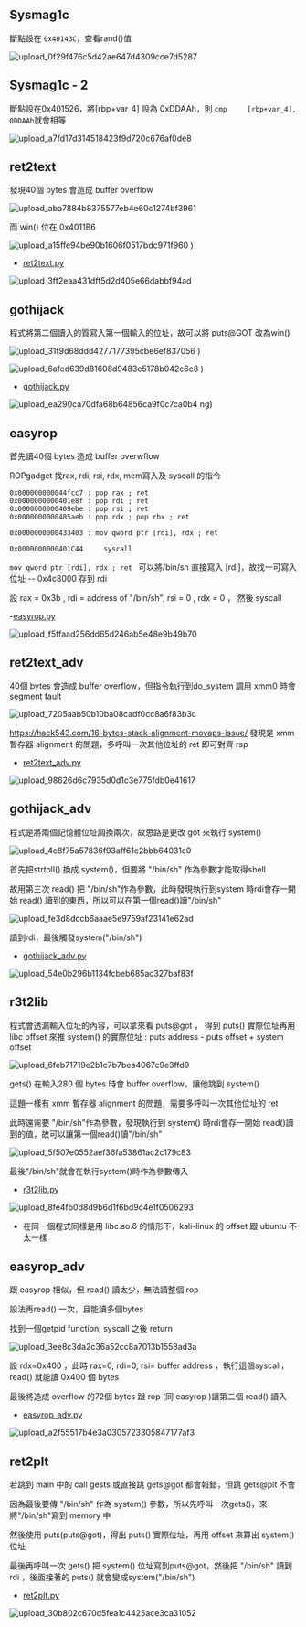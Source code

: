 ## Sysmag1c

斷點設在 `0x40143C`，查看rand()值  

![upload_0f29f476c5d42ae647d4309cce7d5287](https://github.com/lykorix/CTF-Writeups/assets/78891767/335864a3-f91c-4b20-93d0-3e5356dd67cb)

## Sysmag1c - 2 


斷點設在0x401526，將[rbp+var_4] 設為 0xDDAAh，則 `cmp     [rbp+var_4], 0DDAAh`就會相等  


![upload_a7fd17d314518423f9d720c676af0de8](https://github.com/lykorix/CTF-Writeups/assets/78891767/b21899fa-0a09-4906-a85c-57a99d7f45b7)




## ret2text

發現40個 bytes 會造成 buffer overflow  

![upload_aba7884b8375577eb4e60c1274bf3961](https://github.com/lykorix/CTF-Writeups/assets/78891767/f1914779-6025-45a2-95da-b9278d35753a)


而 win() 位在 0x4011B6   

![upload_a15ffe94be90b1606f0517bdc971f960](https://github.com/lykorix/CTF-Writeups/assets/78891767/d005a508-d57b-467c-a797-260d99bbe103)
)

- [ret2text.py](ret2text.py)


![upload_3ff2eaa431dff5d2d405e66dabbf94ad](https://github.com/lykorix/CTF-Writeups/assets/78891767/cfabd42f-e727-49aa-9ad2-fcd57a3b9b5d)


## gothijack

程式將第二個讀入的質寫入第一個輸入的位址，故可以將 puts@GOT 改為win()

![upload_31f9d68ddd4277177395cbe6ef837056](https://github.com/lykorix/CTF-Writeups/assets/78891767/3ed787bb-9a74-4bed-b682-d809e7563c9d)
)

![upload_6afed639d81608d9483e5178b042c6c8](https://github.com/lykorix/CTF-Writeups/assets/78891767/255bb6cd-0c11-4fef-8106-77936f33b0fe)
)



- [gothijack.py](gothijack.py)

![upload_ea290ca70dfa68b64856ca9f0c7ca0b4](https://github.com/lykorix/CTF-Writeups/assets/78891767/06750759-640c-48d1-b63e-c77146d1e398)
ng)


## easyrop

首先讀40個 bytes 造成 buffer overwflow

ROPgadget 找rax, rdi, rsi, rdx, mem寫入及 syscall 的指令

```
0x000000000044fcc7 : pop rax ; ret
0x0000000000401e8f : pop rdi ; ret
0x0000000000409ebe : pop rsi ; ret
0x0000000000485aeb : pop rdx ; pop rbx ; ret

0x0000000000433403 : mov qword ptr [rdi], rdx ; ret

0x0000000000401C44     syscall  
```
`mov qword ptr [rdi], rdx ; ret ` 可以將/bin/sh 直接寫入 [rdi]，故找一可寫入位址 -- 0x4c8000 存到 rdi

設 rax = 0x3b , rdi = address of "/bin/sh", rsi = 0 , rdx = 0 ， 然後 syscall

-[easyrop.py](easyrop.py)

![upload_f5ffaad256dd65d246ab5e48e9b49b70](https://github.com/lykorix/CTF-Writeups/assets/78891767/569ef3aa-5069-4f4e-9dd0-95721a55a6d9)




## ret2text_adv

40個 bytes 會造成 buffer overflow，但指令執行到do_system 調用 xmm0 時會 segment fault

![upload_7205aab50b10ba08cadf0cc8a6f83b3c](https://github.com/lykorix/CTF-Writeups/assets/78891767/ff3c18fd-1f91-4ada-bcd0-de7e2170ff0c)



https://hack543.com/16-bytes-stack-alignment-movaps-issue/
發現是 xmm 暫存器 alignment 的問題，多呼叫一次其他位址的 ret 即可對齊 rsp

- [ret2text_adv.py](ret2text_adv.py)


![upload_98626d6c7935d0d1c3e775fdb0e41617](https://github.com/lykorix/CTF-Writeups/assets/78891767/bbcb86e6-51bb-40d2-ac37-e3577a4e0b97)


## gothijack_adv

程式是將兩個記憶體位址調換兩次，故思路是更改 got 來執行 system()

![upload_4c8f75a57836f93aff61c2bbb64031c0](https://github.com/lykorix/CTF-Writeups/assets/78891767/241af617-0d30-45f1-9750-0e6bf7e651ea)


首先把strtoll() 換成 system()，但要將 "/bin/sh" 作為參數才能取得shell

故用第三次 read() 把  "/bin/sh"作為參數，此時發現執行到system 時rdi會存一開始 read() 讀到的東西，所以可以在第一個read()讀"/bin/sh"

![upload_fe3d8dccb6aaae5e9759af23141e62ad](https://github.com/lykorix/CTF-Writeups/assets/78891767/6c41b8b6-3972-4b32-a309-701a3480b4c8)

讀到rdi，最後觸發system("/bin/sh")

- [gothijack_adv.py](gothijack_adv.py)

![upload_54e0b296b1134fcbeb685ac327baf83f](https://github.com/lykorix/CTF-Writeups/assets/78891767/bf6e65f3-52a9-446f-a492-abf8ae8c50fe)



## r3t2lib

程式會透漏輸入位址的內容，可以拿來看 puts@got ， 得到 puts() 實際位址再用 libc offset 來推 system() 的實際位址 : puts address - puts offset + system offset


![upload_6feb71719e2b1c7b7bea4067c9e3ffd9](https://github.com/lykorix/CTF-Writeups/assets/78891767/3c392a2f-3c85-427b-bc2e-dbfe558e12f4)



gets() 在輸入280 個 bytes 時會 buffer overflow，讓他跳到 system()

這題一樣有 xmm 暫存器 alignment 的問題，需要多呼叫一次其他位址的 ret

此時還需要 "/bin/sh"作為參數，發現執行到 system() 時rdi會存一開始 read()讀到的值，故可以讓第一個read()讀"/bin/sh"


![upload_5f507e0552aef36fa53861ac2c179c83](https://github.com/lykorix/CTF-Writeups/assets/78891767/e4eaff1d-2f37-4740-af66-f0e5c838d293)


最後"/bin/sh"就會在執行system()時作為參數傳入


- [r3t2lib.py](r3t2lib.py)


![upload_8fe4fb0d8d9b6d1f6bd9c4e1f0506293](https://github.com/lykorix/CTF-Writeups/assets/78891767/1de5c442-ef50-4230-9a43-44144fc00c5d)


* 在同一個程式同樣是用 libc.so.6 的情形下，kali-linux 的 offset 跟 ubuntu 不太一樣



## easyrop_adv

跟 easyrop 相似，但 read() 讀太少，無法讀整個 rop

設法再read() 一次，且能讀多個bytes

找到一個getpid function, syscall 之後 return

![upload_3ee8c3da2c36a52cc8a7013b1558ad3a](https://github.com/lykorix/CTF-Writeups/assets/78891767/362adf03-65a9-40c5-9d68-1faea1f35ea5)



設 rdx=0x400 ，此時  rax=0, rdi=0, rsi= buffer address ，執行這個syscall，read() 就能讀 0x400 個 bytes

最後將造成 overflow 的72個 bytes 跟 rop (同 easyrop )讓第二個 read() 讀入

- [easyrop_adv.py](easyrop_adv.py)

![upload_a2f55517b4e3a0305723305847177af3](https://github.com/lykorix/CTF-Writeups/assets/78891767/e2cd8202-e5f1-4c84-83d3-fb147517f18a)


## ret2plt


若跳到 main 中的 call gests 或直接跳 gets@got 都會報錯，但跳 gets@plt 不會

因為最後要傳 "/bin/sh" 作為 system() 參數，所以先呼叫一次gets()，來將"/bin/sh"寫到 memory 中

然後使用 puts(puts@got)，得出 puts() 實際位址，再用 offset 來算出 system() 位址

最後再呼叫一次 gets() 把 system() 位址寫到puts@got，然後把 "/bin/sh" 讀到 rdi ，後面接著的 puts() 就會變成system("/bin/sh")

- [ret2plt.py](ret2plt.py)

![upload_30b802c670d5fea1c4425ace3ca31052](https://github.com/lykorix/CTF-Writeups/assets/78891767/52b8a686-1407-4327-b053-c2c423ef0bb8)


